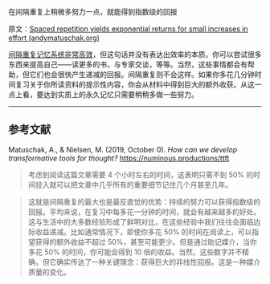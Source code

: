 在间隔重复上稍微多努力一点，就能得到指数级的回报

原文：[Spaced repetition yields exponential returns for small increases in effort (andymatuschak.org)](https://notes.andymatuschak.org/z7AeS1H6h8GRAaZ9ZuqumphVu1LNM323rdS6u)

[间隔重复记忆系统非常高效](https://notes.andymatuschak.org/z5rVJfPsyCU3pHBbhwef9DNR5fohTHCQFJWir)，但这句话并没有表达出效率的本质。你可以尝试很多东西来提高自己——读更多的书，与专家交谈，等等。当然，这些事情都会有帮助，但它们也会很快产生递减的回报。间隔重复则不会这样。如果你多花几分钟时间复习关于你所读资料的提示性内容，你会从材料中得到巨大的额外收获。从这一点上看，要达到实质上的永久记忆只需要稍稍多做一些努力。

------

## 参考文献

Matuschak, A., & Nielsen, M. (2019, October 0). *How can we develop transformative tools for thought?* https://numinous.productions/ttft

> 考虑到阅读这篇文章需要 4 个小时左右的时间，这表明只需不到 50% 的时间投入就可以把文章中几乎所有的重要细节记住几个月甚至几年。

>

> 这就是间隔重复的最大也是最反直觉的优势：持续的努力可以获得指数级的回报。平均来说，在复习中每多花一分钟的时间，就会有越来越多的好处。这与生活中的大多数经验形成了鲜明对比，在这些经验中我们往往会面临边际收益递减。比如通常情况下，即使你多花 50% 的时间在阅读上，可以指望获得的额外收益不超过 50%，甚至可能更少。但是通过助记媒介，当你多花 50% 的时间，你可能会得到 10 倍的收益。当然，这些数字并不精确，但它确实传达了一种关键理念：获得巨大的非线性回报。这是一种媒介质量的变化。